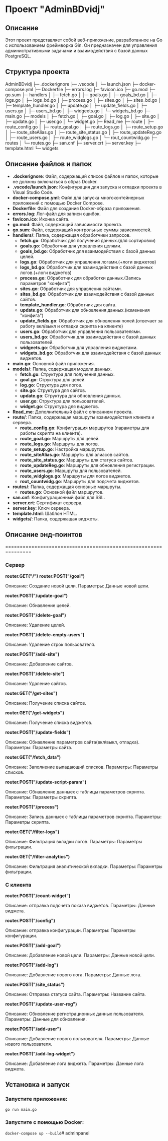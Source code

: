# Проект "AdminBDvidj"

## Описание

Этот проект представляет собой веб-приложение, разработанное на Go с использованием фреймворка Gin. Он предназначен для управления административными задачами и взаимодействия с базой данных PostgreSQL.

## Структура проекта

AdminBDvidj
├─ .dockerignore
├─ .vscode
│  └─ launch.json
├─ docker-compose.yml
├─ Dockerfile
├─ errors.log
├─ favicon.ico
├─ go.mod
├─ go.sum
├─ handlers
│  ├─ fetch.go
│  ├─ goals.go
│  ├─ goals_bd.go
│  ├─ logs.go
│  ├─ logs_bd.go
│  ├─ process.go
│  ├─ sites.go
│  ├─ sites_bd.go
│  ├─ template_hundler.go
│  ├─ update.go
│  ├─ update_fields.go
│  ├─ users.go
│  ├─ users_bd.go
│  ├─ widgeets.go
│  └─ widgets_bd.go
├─ main.go
├─ models
│  ├─ fetch.go
│  ├─ goal.go
│  ├─ log.go
│  ├─ site.go
│  ├─ update.go
│  ├─ user.go
│  └─ widget.go
├─ Read_me
├─ route
│  ├─ route_config.go
│  ├─ route_goal.go
│  ├─ route_logs.go
│  ├─ route_setup.go
│  ├─ route_siteAlias.go
│  ├─ route_site_status.go
│  ├─ route_updateReg.go
│  ├─ route_users.go
│  ├─ route_widglogs.go
│  └─ rout_countwidg.go
├─ routes
│  └─ routes.go
├─ san.cnf
├─ server.crt
├─ server.key
├─ template.html
└─ widgets


## Описание файлов и папок

- **.dockerignore**: Файл, содержащий список файлов и папок, которые не должны включаться в образ Docker.
- **.vscode/launch.json**: Конфигурация для запуска и отладки проекта в Visual Studio Code.
- **docker-compose.yml**: Файл для запуска многоконтейнерных приложений с помощью Docker Compose.
- **Dockerfile**: Файл для создания Docker-образа приложения.
- **errors.log**: Лог-файл для записи ошибок.
- **favicon.ico**: Иконка сайта.
- **go.mod**: Файл, содержащий зависимости проекта.
- **go.sum**: Файл, содержащий контрольные суммы зависимостей.
- **handlers/**: Папка, содержащая обработчики запросов.
  - **fetch.go**: Обработчик для получения данных.(для сортировки)
  - **goals.go**: Обработчик для управления целями.
  - **goals_bd.go**: Обработчик для взаимодействия с базой данных целей.
  - **logs.go**: Обработчик для управления логами.(+логи виджетов)
  - **logs_bd.go**: Обработчик для взаимодействия с базой данных логов.(+логи виджетов)
  - **process.go**: Обработчик для обработки данных.(Запись параметров "конфига")
  - **sites.go**: Обработчик для управления сайтами.
  - **sites_bd.go**: Обработчик для взаимодействия с базой данных сайтов.
  - **template_hundler.go**: Обработчик для сайта.
  - **update.go**: Обработчик для обновления данных.(изменения "конфига")
  - **update_fields.go**: Обработчик для обновления полей.(отвечает за работу вкл/выкл и отладки скрипта на клиенте)
  - **users.go**: Обработчик для управления пользователями.
  - **users_bd.go**: Обработчик для взаимодействия с базой данных пользователей.
  - **widgeets.go**: Обработчик для управления виджетами.
  - **widgets_bd.go**: Обработчик для взаимодействия с базой данных виджетов.
- **main.go**: Основной файл приложения.
- **models/**: Папка, содержащая модели данных.
  - **fetch.go**: Структура для получения данных.
  - **goal.go**: Структура для целей.
  - **log.go**: Структура для логов.
  - **site.go**: Структура для сайтов.
  - **update.go**: Структура для обновления данных.
  - **user.go**: Структура для пользователей.
  - **widget.go**: Структура для виджетов.
- **Read_me**: Дополнительный файл с описанием проекта.
- **route/**: Папка, содержащая маршруты взаимодействия клиента и сервера.
  - **route_config.go**: Конфигурация маршрутов (параметры для работы скрипта на клиенте).
  - **route_goal.go**: Маршруты для целей.
  - **route_logs.go**: Маршруты для логов.
  - **route_setup.go**: Настройка маршрутов.
  - **route_siteAlias.go**: Маршруты для алиасов сайтов.
  - **route_site_status.go**: Маршруты для статуса сайтов.
  - **route_updateReg.go**: Маршруты для обновления регистрации.
  - **route_users.go**: Маршруты для пользователей.
  - **route_widglogs.go**: Маршруты для логов виджетов.
  - **rout_countwidg.go**: Маршруты для подсчета виджетов.
- **routes/**: Папка, содержащая основные маршруты.
  - **routes.go**: Основной файл маршрутов.
- **san.cnf**: Конфигурационный файл для SSL.
- **server.crt**: Сертификат сервера.
- **server.key**: Ключ сервера.
- **template.html**: Шаблон HTML.
- **widgets/**: Папка, содержащая виджеты.

## Описание энд-поинтов

===============================================================

### Сервер

**router.GET("/")** 
**router.POST("/goal")**

Описание: Создание новой цели.
Параметры: Данные новой цели.

**router.POST("/update-goal")** 

Описание: Обнавление целей.

**router.POST("/delete-goal")**

Описание: Удаление целей.

**router.POST("/delete-empty-users")** 

Описание: Удаление строк пользователя.

**router.POST("/add-site")** 

Описание: Добавление сайтов.

**router.POST("/delete-site")** 

Описание: Удаление сайтов.

**router.GET("/get-sites")** 

Описание: Получение списка сайтов.

**router.GET("/get-widgets")** 

Описание: Получение списка виджетов.

**router.POST("/update-fields")** 

Описание: Обнавление параметров сайта(вкл\выкл, отладка).
Параметры: Параметры сайта.

**router.GET("/fetch_data")** 

Описание: Заполнение выпадающий списков.
Параметры: Параметры списков.

**router.POST("/update-script-param")** 

Описание: Обнавление данныех с таблицы параметров скрипта.
Параметры: Параметры скрипта.

**router.POST("/process")** 

Описание: Запись данныех с таблицы параметров скрипта.
Параметры: Параметры скрипта.

**router.GET("/filter-logs")** 

Описание: Фильтрация вкладки логов.
Параметры: Параметры фильтрации.

**router.GET("/filter-analytics")** 

Описание: Фильтрация аналитической вкладки.
Параметры: Параметры фильтрации.

### С клиента

**router.POST("/count-widget")** 

Описание: отправка подсчета показа виджетов.
Параметры: Данные виджета.

**router.POST("/config")** 

Описание: отправка конфигурации.
Параметры: Параметры конфигурации.

**router.POST("/add-goal")** 

Описание: Добавление новой цели.
Параметры: Данные новой цели.

**router.POST("/add-log")** 

Описание: Добавление нового лога.
Параметры: Данные лога.

**router.POST("/site_status")** 

Описание: Отправка статуса сайта.
Параметры: Название сайта.

**router.POST("/update-user-reg")** 

Описание: Обновление регистрационных данных пользователя.
Параметры: Данные для обновления.

**router.POST("/add-user")** 

Описание: Добавление нового пользователя.
Параметры: Данные нового пользователя.

**router.POST("/add-log-widget")**

Описание: Добавление лога виджета.
Параметры: Данные лога виджета.


## Установка и запуск

### Запустите приложение:
```go run main.go```


### Запустите с помощью Docker:

```docker-compose up --build```# adminpanel
